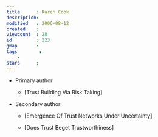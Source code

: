 ```yaml
---
title      : Karen Cook
description: 
modified   : 2006-08-12
created    : 
viewcount  : 28
id         : 223
gmap       : 
tags        :
    - 
stars      : 
---
```


* Primary author

  * [Trust Building Via Risk Taking]

* Secondary author

  * [Emergence Of Trust Networks Under Uncertainty]

  * [Does Trust Beget Trustworthiness]

